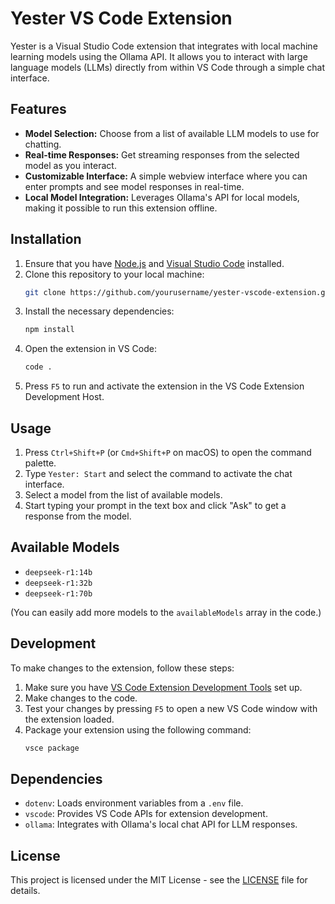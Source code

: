 # Yester VS Code Extension

Yester is a Visual Studio Code extension that integrates with local machine learning models using the Ollama API. It allows you to interact with large language models (LLMs) directly from within VS Code through a simple chat interface.

## Features

- **Model Selection:** Choose from a list of available LLM models to use for chatting.
- **Real-time Responses:** Get streaming responses from the selected model as you interact.
- **Customizable Interface:** A simple webview interface where you can enter prompts and see model responses in real-time.
- **Local Model Integration:** Leverages Ollama's API for local models, making it possible to run this extension offline.

## Installation

1. Ensure that you have [Node.js](https://nodejs.org/) and [Visual Studio Code](https://code.visualstudio.com/) installed.
2. Clone this repository to your local machine:
   ```bash
   git clone https://github.com/yourusername/yester-vscode-extension.git
   ```
3. Install the necessary dependencies:
   ```bash
   npm install
   ```
4. Open the extension in VS Code:
   ```bash
   code .
   ```
5. Press `F5` to run and activate the extension in the VS Code Extension Development Host.

## Usage

1. Press `Ctrl+Shift+P` (or `Cmd+Shift+P` on macOS) to open the command palette.
2. Type `Yester: Start` and select the command to activate the chat interface.
3. Select a model from the list of available models.
4. Start typing your prompt in the text box and click "Ask" to get a response from the model.

## Available Models

- `deepseek-r1:14b`
- `deepseek-r1:32b`
- `deepseek-r1:70b`

(You can easily add more models to the `availableModels` array in the code.)

## Development

To make changes to the extension, follow these steps:

1. Make sure you have [VS Code Extension Development Tools](https://code.visualstudio.com/docs/extensions/developing-extensions) set up.
2. Make changes to the code.
3. Test your changes by pressing `F5` to open a new VS Code window with the extension loaded.
4. Package your extension using the following command:
   ```bash
   vsce package
   ```

## Dependencies

- `dotenv`: Loads environment variables from a `.env` file.
- `vscode`: Provides VS Code APIs for extension development.
- `ollama`: Integrates with Ollama's local chat API for LLM responses.

## License

This project is licensed under the MIT License - see the [LICENSE](LICENSE) file for details.
